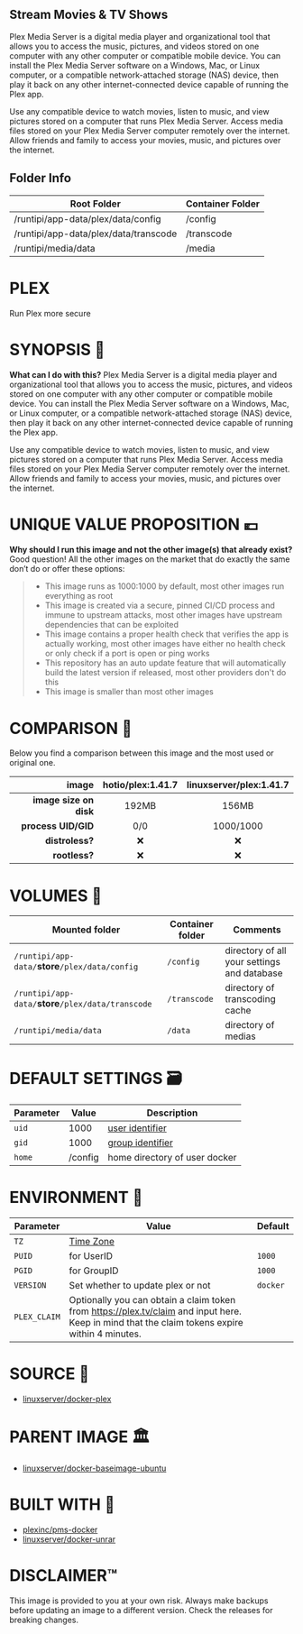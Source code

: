 ## Stream Movies & TV Shows

Plex Media Server is a digital media player and organizational tool that allows you to access the music, pictures, and videos stored on one computer with any other computer or compatible mobile device. You can install the Plex Media Server software on a Windows, Mac, or Linux computer, or a compatible network-attached storage (NAS) device, then play it back on any other internet-connected device capable of running the Plex app.

Use any compatible device to watch movies, listen to music, and view pictures stored on a computer that runs Plex Media Server. Access media files stored on your Plex Media Server computer remotely over the internet. Allow friends and family to access your movies, music, and pictures over the internet. 

## Folder Info

| Root Folder                           | Container Folder |
|---------------------------------------|------------------|
| /runtipi/app-data/plex/data/config    | /config          |
| /runtipi/app-data/plex/data/transcode | /transcode       |
| /runtipi/media/data                   | /media           |

# PLEX


Run Plex more secure

# SYNOPSIS 📖
**What can I do with this?** Plex Media Server is a digital media player and organizational tool that allows you to access the music, pictures, and videos stored on one computer with any other computer or compatible mobile device. You can install the Plex Media Server software on a Windows, Mac, or Linux computer, or a compatible network-attached storage (NAS) device, then play it back on any other internet-connected device capable of running the Plex app.

Use any compatible device to watch movies, listen to music, and view pictures stored on a computer that runs Plex Media Server. Access media files stored on your Plex Media Server computer remotely over the internet. Allow friends and family to access your movies, music, and pictures over the internet. 

# UNIQUE VALUE PROPOSITION 💶
**Why should I run this image and not the other image(s) that already exist?** Good question! All the other images on the market that do exactly the same don’t do or offer these options:

>* This image runs as 1000:1000 by default, most other images run everything as root
>* This image is created via a secure, pinned CI/CD process and immune to upstream attacks, most other images have upstream dependencies that can be exploited
>* This image contains a proper health check that verifies the app is actually working, most other images have either no health check or only check if a port is open or ping works
>* This repository has an auto update feature that will automatically build the latest version if released, most other providers don't do this
>* This image is smaller than most other images

# COMPARISON 🏁
Below you find a comparison between this image and the most used or original one.

| **image** | hotio/plex:1.41.7 | linuxserver/plex:1.41.7 |
| ---: | :---: | :---: |
| **image size on disk** | 192MB | 156MB |
| **process UID/GID** | 0/0 | 1000/1000 |
| **distroless?** | ❌ | ❌ |
| **rootless?** | ❌ | ❌ |

# VOLUMES 📁

| Mounted folder                                       | Container folder |  Comments |
|---------------------------------------|------------------|-------------------|
| `/runtipi/app-data/`**store**`/plex/data/config`   | `/config`          | directory of all your settings and database
| `/runtipi/app-data/`**store**`/plex/data/transcode`   | `/transcode`          | directory of transcoding cache
| `/runtipi/media/data`   | `/data`          | directory of medias


# DEFAULT SETTINGS 🗃️
| Parameter | Value | Description |
| --- | --- | --- |
| `uid` | 1000 | [user identifier](https://en.wikipedia.org/wiki/User_identifier) |
| `gid` | 1000 | [group identifier](https://en.wikipedia.org/wiki/Group_identifier) |
| `home` | /config | home directory of user docker |

# ENVIRONMENT 📝
| Parameter | Value | Default |
| --- | --- | --- |
| `TZ` | [Time Zone](https://en.wikipedia.org/wiki/List_of_tz_database_time_zones) | |
| `PUID` | for UserID | `1000` |
| `PGID` | for GroupID | `1000` |
| `VERSION` | Set whether to update plex or not | `docker` |
| `PLEX_CLAIM` | Optionally you can obtain a claim token from https://plex.tv/claim and input here. Keep in mind that the claim tokens expire within 4 minutes.|  |

# SOURCE 💾
* [linuxserver/docker-plex](https://github.com/linuxserver/docker-plex)

# PARENT IMAGE 🏛️
* [linuxserver/docker-baseimage-ubuntu](https://github.com/linuxserver/docker-baseimage-ubuntu)

# BUILT WITH 🧰
* [plexinc/pms-docker](https://github.com/plexinc/pms-docker)
* [linuxserver/docker-unrar](https://github.com/linuxserver/docker-unrar)

# DISCLAIMER™️
This image is provided to you at your own risk. Always make backups before updating an image to a different version. Check the releases for breaking changes.
